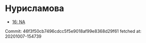 # Нурисламова
- [16: NA](16.md)

Commit: 46f3f50cb7496cdcc5f5e9018af99e8368d29f61
 fetched at: 20201007-154739
